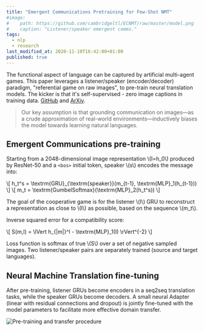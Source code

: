 ```yaml
---
title: "Emergent Communications Pretraining for Few-Shot NMT"
#image:
#    path: https://github.com/cambridgeltl/ECNMT/raw/master/model.png
#    caption: "Listener/speaker emergent comms."
tags:
  - nlp
  - research
last_modified_at: 2020-11-10T16:42:00+01:00
published: true
---
```


The functional aspect of language can be captured by artificial multi-agent
games. This paper leverages a listener/speaker (encoder/decoder) paradigm,
"referential game on raw images", to pre-train neural translation models.
The kicker is that it's self-supervised - zero image captions in training data.
[GitHub](https://github.com/cambridgeltl/ECNMT)
and [ArXiv](https://arxiv.org/pdf/2011.00890.pdf).

> Our key assumption is that grounding communication on images—as a crude
> approximation of real-world environments—inductively biases the model towards
> learning natural languages.


## Emergent Communications pre-training

Starting from a 2048-dimensional image representation \\(I=h_0\\) produced
by ResNet-50 and a `<bos>` initial token, speaker \\(s\\) encodes the message into:

\\[
h_t^s = \textrm{GRU}\_{\textrm{speaker}}(m\_{t-1}, \textrm{MLP}_1(h\_{t-1}))
\\]
\\[
m_t = \textrm{GumbelSoftmax}(\textrm{MLP}_2(h_t^s))
\\]

The goal of the cooperative game is for the listener \\(l\\) GRU to reconstruct a
representation as close to \\(I\\) as possible, based on the sequence \\(m_t\\).

Inverse squared error for a compatibility score:

\\[
S(m,I) = \lVert h_{|m|}^l - \textrm{MLP}_1(I) \rVert^{-2}
\\]

Loss function is softmax of true \\(S\\) over a set of negative sampled images.
Two listener/speaker pairs are separately trained (source and target languages).


## Neural Machine Translation fine-tuning

After pre-training, listener GRUs become encoders in a seq2seq translation
tasks, while the speaker GRUs become decoders. A small neural Adapter (linear
with residual connections and dropout) is jointly fine-tuned with the model 
parameters to facilitate more effective domain transfer.

![Pre-training and transfer procedure](https://github.com/cambridgeltl/ECNMT/raw/master/model.png)
